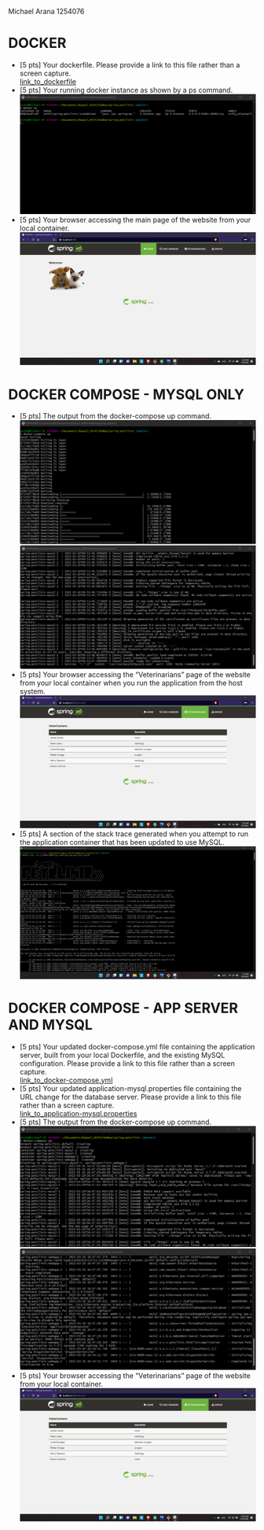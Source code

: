Michael Arana 1254076

# DOCKER
- [5 pts] Your dockerfile. Please provide a link to this file rather than a screen capture.  
[link_to_dockerfile](https://github.com/marana-DePaul/spring-petclinic/blob/master/Dockerfile)  
- [5 pts] Your running docker instance as shown by a ps command.
![docker ps_command](figures/docker_DOCKER_PS.png)  
- [5 pts] Your browser accessing the main page of the website from your local container.
![docker web access OK](figures/docker_ACCESS_WEB_OK.png)  

# DOCKER COMPOSE - MYSQL ONLY
- [5 pts] The output from the docker-compose up command.
![mysql only compose up 01](figures/docker_mysql_only_COMPOSE_UP_01.png)  
![mysql only compose up 02](figures/docker_mysql_only_COMPOSE_UP_02.png)  
- [5 pts] Your browser accessing the “Veterinarians” page of the website from your local container when you run the application from the host system.
![mysql only Vet page OK](figures/docker_mysql_only_VET_OK.png)  
- [5 pts] A section of the stack trace generated when you attempt to run the application
container that has been updated to use MySQL.
![mysql only stack trace](figures/docker_mysql_only_COMM_EXCEPTION.png)  

# DOCKER COMPOSE - APP SERVER AND MYSQL
- [5 pts] Your updated docker-compose.yml file containing the application server, built from
your local Dockerfile, and the existing MySQL configuration. Please provide a link
to this file rather than a screen capture.  
[link_to_docker-compose.yml](spring-petclinic/blob/master/docker-compose.yml)  
- [5 pts] Your updated application-mysql.properties file containing the URL change for
the database server. Please provide a link to this file rather than a screen capture.  
[link_to_application-mysql.properties](spring-petclinic/blob/master/src/main/resources/application-mysql.properties)  
- [5 pts] The output from the docker-compose up command.
![docker compose up result 01](figures/docker_appServer_mysql_COMPOSE_UP_01.png)  
![docker compose up result 02](figures/docker_appServer_mysql_COMPOSE_UP_02.png)  
- [5 pts] Your browser accessing the “Veterinarians” page of the website from your local container.  
![appServer Vet page OK](figures/docker_appServer_mysql_VET_OK.png)
